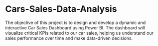 # Cars-Sales-Data-Analysis
The objective of this project is to design and develop a dynamic and interactive Car Sales Dashboard using Power BI. The dashboard will visualize critical KPIs related to our car sales, helping us understand our sales performance over time and make data-driven decisions.
